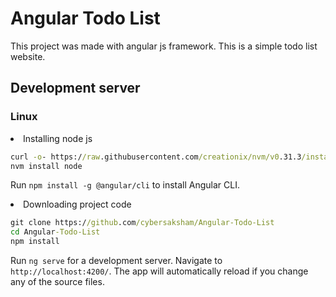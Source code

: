 # Angular Todo List

This project was made with angular js framework. This is a simple todo list website.

## Development server

### Linux
<li>Installing node js</li>

```cmd
curl -o- https://raw.githubusercontent.com/creationix/nvm/v0.31.3/install.sh | bash
nvm install node
```

Run `npm install -g @angular/cli` to install Angular CLI.

<li>Downloading project code</li>

```cmd
git clone https://github.com/cybersaksham/Angular-Todo-List
cd Angular-Todo-List
npm install
```

Run `ng serve` for a development server. Navigate to `http://localhost:4200/`. The app will automatically reload if you change any of the source files.
